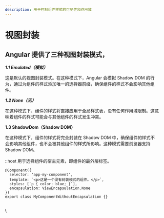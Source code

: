 ```yaml
---
description: 用于控制组件样式的可见性和作用域
---
```


# 视图封装



## Angular 提供了三种视图封装模式，

_**1.1 Emulated（模拟）**_

这是默认的视图封装模式。在这种模式下，Angular 会模拟 Shadow DOM 的行为，通过为组件的样式添加唯一的选择器前缀，确保组件的样式不会影响其他组件。

_**1.2 None（无）**_

在这种模式下，组件的样式将直接应用于全局样式表，没有任何作用域限制。这意味着组件的样式可能会与其他组件的样式发生冲突。

**1.3 ShadowDom（Shadow DOM）**

在这种模式下，组件的样式将完全封装在 Shadow DOM 中，确保组件的样式不会影响其他组件，也不会被其他组件的样式所影响。这种模式需要浏览器支持 Shadow DOM。\
\
::host 用于选择组件的宿主元素，即组件的最外层标签。

```
@Component({
  selector: 'app-my-component',
  template: `<p>这是一个没有封装模式的组件。</p>`,
  styles: [`p { color: blue; }`],
  encapsulation: ViewEncapsulation.None
})
export class MyComponentWithoutEncapsulation {}
```

\
\

